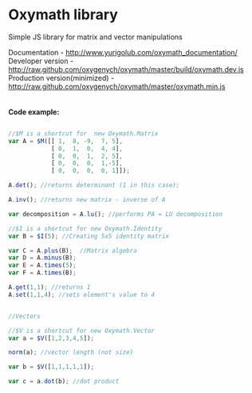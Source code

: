 Oxymath library
=======

Simple JS library for matrix and vector manipulations

Documentation - http://www.yurigolub.com/oxymath_documentation/<br>
Developer version - http://raw.github.com/oxygenych/oxymath/master/build/oxymath.dev.js<br>
Production version(minimized) - http://raw.github.com/oxygenych/oxymath/master/oxymath.min.js<br>
<br><br>
<b>
Code example:
</b>
```JavaScript

//$M is a shortcut for 	new Oxymath.Matrix
var A = $M([[ 1,  8, -9,  7, 5], 
            [ 0,  1,  0,  4, 4], 
            [ 0,  0,  1,  2, 5], 
            [ 0,  0,  0,  1,-5], 
            [ 0,  0,  0,  0, 1]]);

A.det(); //returns determinant (1 in this case);

A.inv(); //returns new matrix - inverse of A

var decomposition = A.lu(); //performs PA = LU decomposition

//$I is a shortcut for new Oxymath.Identity
var B = $I(5); //Creating 5x5 identity matrix

var C = A.plus(B);  //Matrix algebra
var D = A.minus(B); 
var E = A.times(5);
var F = A.times(B);

A.get(1,1); //returns 1
A.set(1,1,4); //sets element's value to 4


//Vectors

//$V is a shortcut for new Oxymath.Vector
var a = $V([1,2,3,4,5]);

norm(a); //vector length (not size)

var b = $V([1,1,1,1,1]);

var c = a.dot(b); //dot product


```
